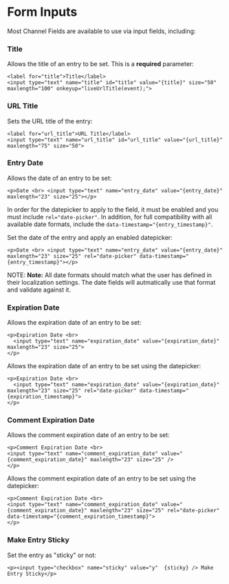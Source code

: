 <!--
    This source file is part of the open source project
    ExpressionEngine User Guide (https://github.com/ExpressionEngine/ExpressionEngine-User-Guide)

    @link      https://expressionengine.com/
    @copyright Copyright (c) 2003-2020, Packet Tide, LLC (https://packettide.com)
    @license   https://expressionengine.com/license Licensed under Apache License, Version 2.0
-->

# Form Inputs

Most Channel Fields are available to use via input fields, including:

### Title

Allows the title of an entry to be set. This is a **required** parameter:

    <label for="title">Title</label>
    <input type="text" name="title" id="title" value="{title}" size="50" maxlength="100" onkeyup="liveUrlTitle(event);">

### URL Title

Sets the URL title of the entry:

    <label for="url_title">URL Title</label>
    <input type="text" name="url_title" id="url_title" value="{url_title}" maxlength="75" size="50">

### Entry Date

Allows the date of an entry to be set:

    <p>Date <br> <input type="text" name="entry_date" value="{entry_date}" maxlength="23" size="25"></p>

In order for the datepicker to apply to the field, it must be enabled and you must include `rel="date-picker"`. In addition, for full compatibility with all available date formats, include the `data-timestamp="{entry_timestamp}"`.

Set the date of the entry and apply an enabled datepicker:

    <p>Date <br> <input type="text" name="entry_date" value="{entry_date}" maxlength="23" size="25" rel="date-picker" data-timestamp="{entry_timestamp}"></p>

NOTE: **Note:** All date formats should match what the user has defined in their localization settings. The date fields will autmatically use that format and validate against it.

### Expiration Date

Allows the expiration date of an entry to be set:

    <p>Expiration Date <br>
      <input type="text" name="expiration_date" value="{expiration_date}" maxlength="23" size="25">
    </p>

Allows the expiration date of an entry to be set using the datepicker:

    <p>Expiration Date <br>
      <input type="text" name="expiration_date" value="{expiration_date}" maxlength="23" size="25" rel="date-picker" data-timestamp="{expiration_timestamp}">
    </p>

### Comment Expiration Date

Allows the comment expiration date of an entry to be set:

    <p>Comment Expiration Date <br>
    <input type="text" name="comment_expiration_date" value="{comment_expiration_date}" maxlength="23" size="25" />
    </p>

Allows the comment expiration date of an entry to be set using the datepicker:

    <p>Comment Expiration Date <br>
    <input type="text" name="comment_expiration_date" value="{comment_expiration_date}" maxlength="23" size="25" rel="date-picker" data-timestamp="{comment_expiration_timestamp}">
    </p>

### Make Entry Sticky

Set the entry as "sticky" or not:

    <p><input type="checkbox" name="sticky" value="y"  {sticky} /> Make Entry Sticky</p>
